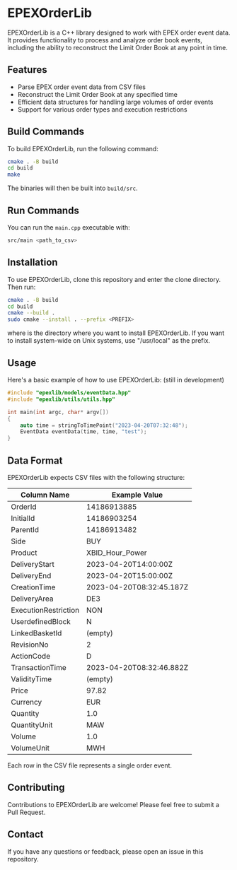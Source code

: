 # EPEXOrderLib

EPEXOrderLib is a C++ library designed to work with EPEX order event data. It provides functionality to process and analyze order book events, including the ability to reconstruct the Limit Order Book at any point in time.

## Features

- Parse EPEX order event data from CSV files
- Reconstruct the Limit Order Book at any specified time
- Efficient data structures for handling large volumes of order events
- Support for various order types and execution restrictions

## Build Commands
To build EPEXOrderLib, run the following command:
```bash
cmake . -B build
cd build
make
```
The binaries will then be built into `build/src`.

## Run Commands
You can run the `main.cpp` executable with:
```bash
src/main <path_to_csv>
```

## Installation

To use EPEXOrderLib, clone this repository and enter the clone directory.
Then run:
```bash
cmake . -B build
cd build
cmake --build .
sudo cmake --install . --prefix <PREFIX>
```
where <PREFIX> is the directory where you want to install EPEXOrderLib.
If you want to install system-wide on Unix systems, use "/usr/local" as the prefix.

## Usage

Here's a basic example of how to use EPEXOrderLib:
(still in development)

```cpp
#include "epexlib/models/eventData.hpp"
#include "epexlib/utils/utils.hpp"

int main(int argc, char* argv[])
{
    auto time = stringToTimePoint("2023-04-20T07:32:48");
    EventData eventData(time, time, "test");
}

```

## Data Format

EPEXOrderLib expects CSV files with the following structure:

| Column Name         | Example Value                |
|---------------------|------------------------------|
| OrderId             | 14186913885                  |
| InitialId           | 14186903254                  |
| ParentId            | 14186913482                  |
| Side                | BUY                          |
| Product             | XBID_Hour_Power              |
| DeliveryStart       | 2023-04-20T14:00:00Z         |
| DeliveryEnd         | 2023-04-20T15:00:00Z         |
| CreationTime        | 2023-04-20T08:32:45.187Z     |
| DeliveryArea        | DE3                          |
| ExecutionRestriction| NON                          |
| UserdefinedBlock    | N                            |
| LinkedBasketId      | (empty)                      |
| RevisionNo          | 2                            |
| ActionCode          | D                            |
| TransactionTime     | 2023-04-20T08:32:46.882Z     |
| ValidityTime        | (empty)                      |
| Price               | 97.82                        |
| Currency            | EUR                          |
| Quantity            | 1.0                          |
| QuantityUnit        | MAW                          |
| Volume              | 1.0                          |
| VolumeUnit          | MWH                          |

Each row in the CSV file represents a single order event.

## Contributing

Contributions to EPEXOrderLib are welcome! Please feel free to submit a Pull Request.

## Contact

If you have any questions or feedback, please open an issue in this repository.
